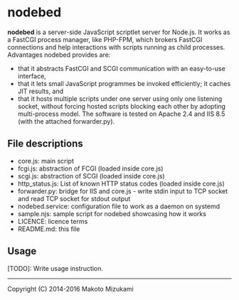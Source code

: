 nodebed
=======

**nodebed** is a server-side JavaScript scriptlet server for Node.js. It works as a FastCGI process manager, like PHP-FPM, which brokers FastCGI connections and help interactions with scripts running as child processes. Advantages nodebed provides are:
* that it abstracts FastCGI and SCGI communication with an easy-to-use interface,
* that it lets small JavaScript programmes be invoked efficiently; it caches JIT results, and
* that it hosts multiple scripts under one server using only one listening socket, without forcing hosted scripts blocking each other by adopting multi-process model.
The software is tested on Apache 2.4 and IIS 8.5 (with the attached forwarder.py).

File descriptions
-----------------

* core.js: main script
* fcgi.js: abstraction of FCGI (loaded inside core.js)
* scgi.js: abstraction of SCGI (loaded inside core.js)
* http_status.js: List of known HTTP status codes (loaded inside core.js)
* forwarder.py: bridge for IIS and core.js - write stdin input to TCP socket and read TCP socket for stdout output
* nodebed.service: configuration file to work as a daemon on systemd
* sample.njs: sample script for nodebed showcasing how it works
* LICENCE: licence terms
* README.md: this file

Usage
-----

[TODO]: Write usage instruction.

---
Copyright (C) 2014-2016 Makoto Mizukami
